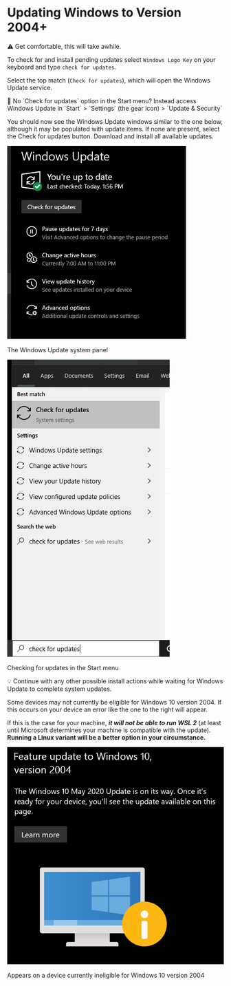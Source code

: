 # Updating Windows to Version 2004+

<aside>
⚠️ Get comfortable, this will take awhile.

</aside>

To check for and install pending updates select `Windows Logo Key` on your keyboard and type `check for updates`. 

Select the top match (`Check for updates`), which will open the Windows Update service.

<aside>
🚧 No `Check for updates` option in the Start menu? Instead access Windows Update in `Start` > `Settings` (the gear icon)  > `Update & Security`

</aside>

You should now see the Windows Update windows similar to the one below, although it may be populated with update items. If none are present, select the Check for updates button. Download and install all available updates.

![The Windows Update system panel](Updating%20Windows%20to%20Version%202004+%20024599dbf3a94164a07e6848d263b444/Untitled.png)

The Windows Update system panel

![Checking for updates in the Start menu](Updating%20Windows%20to%20Version%202004+%20024599dbf3a94164a07e6848d263b444/Untitled%201.png)

Checking for updates in the Start menu

<aside>
💡 Continue with any other possible install actions while waiting for Windows Update to complete system updates.

</aside>

Some devices may not currently be eligible for Windows 10 version 2004. If this occurs on your device an error like the one to the right will appear. 

If this is the case for your machine, ***it will not be able to run WSL 2*** (at least until Microsoft determines your machine is compatible with the update)*.* **Running a Linux variant will be a better option in your circumstance.** 

![Appears on a device currently ineligible for Windows 10 version 2004](Updating%20Windows%20to%20Version%202004+%20024599dbf3a94164a07e6848d263b444/Untitled%202.png)

Appears on a device currently ineligible for Windows 10 version 2004
